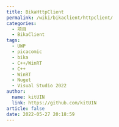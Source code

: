 ```yaml
---
title: BikaHttpClient
permalink: /wiki/bikaclient/httpclient/
categories: 
  - 项目
  - BikaClient
tags: 
  - UWP
  - picacomic
  - bika
  - C++/WinRT
  - C++
  - WinRT
  - Nuget
  - Visual Studio 2022
author: 
  name: kitUIN
  link: https://github.com/kitUIN
article: false
date: 2022-05-27 20:18:59
---
```


